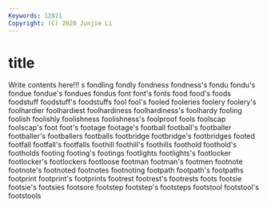 ```yaml
---
Keywords: 12811
Copyright: (C) 2020 Junjie Li
---
```


# title

Write contents here!!!
s 
fondling 
fondly
fondness 
fondness's 
fondu 
fondu's 
fondue 
fondue's 
fondues 
fondus 
font 
font's
fonts 
food 
food's 
foods 
foodstuff 
foodstuff's 
foodstuffs 
fool 
fool's 
fooled
fooleries 
foolery 
foolery's 
foolhardier 
foolhardiest 
foolhardiness 
foolhardiness's 
foolhardy 
fooling 
foolish
foolishly 
foolishness 
foolishness's 
foolproof 
fools 
foolscap 
foolscap's 
foot 
foot's 
footage
footage's 
football 
football's 
footballer 
footballer's 
footballers 
footballs 
footbridge 
footbridge's 
footbridges
footed 
footfall 
footfall's 
footfalls 
foothill 
foothill's 
foothills 
foothold 
foothold's 
footholds
footing 
footing's 
footings 
footlights 
footlights's 
footlocker 
footlocker's 
footlockers 
footloose 
footman
footman's 
footmen 
footnote 
footnote's 
footnoted 
footnotes 
footnoting 
footpath 
footpath's 
footpaths
footprint 
footprint's 
footprints 
footrest 
footrest's 
footrests 
foots 
footsie 
footsie's 
footsies
footsore 
footstep 
footstep's 
footsteps 
footstool 
footstool's 
footstools 
